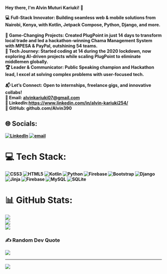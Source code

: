 <b>Hey there, I'm Alvin Muturi Kariuki! 🚀<b>

<b>💻 Full-Stack Innovator:<b> Building seamless web & mobile solutions from Nairobi, Kenya, with Kotlin, Jetpack Compose, Python, Django, and more.<br>  
<b>🌟 Game-Changing Projects:<b> Created PlugPoint in just 14 days to transform local trade and led a hackathon-winning Chama Management System with MPESA & PayPal, outshining 54 teams.<br>
🧠 Tech Journey: Started coding at 14 during the 2020 lockdown, now exploring AI-driven projects while scaling PlugPoint to eliminate middlemen globally.<br>
🏆 Leader & Communicator: Public Speaking champion and Hackathon lead, I excel at solving complex problems with user-focused tech.<br>  
📬 Let’s Connect: Open to internships, freelance gigs, and innovative collabs!<br> 
📧 Email: alvinkariuki07@gmail.com  
🔗 LinkedIn:https://www.linkedin.com/in/alvin-kariuki254/ <br>
💾 GitHub: github.com/Alvin390<br>


## 🌐 Socials:
[![LinkedIn](https://img.shields.io/badge/LinkedIn-%230077B5.svg?logo=linkedin&logoColor=white)](https://linkedin.com/in/https://www.linkedin.com/in/alvin-kariuki254/) [![email](https://img.shields.io/badge/Email-D14836?logo=gmail&logoColor=white)](mailto:alvinkariuki07@gmail.com) 

# 💻 Tech Stack:
![CSS3](https://img.shields.io/badge/css3-%231572B6.svg?style=for-the-badge&logo=css3&logoColor=white) ![HTML5](https://img.shields.io/badge/html5-%23E34F26.svg?style=for-the-badge&logo=html5&logoColor=white) ![Kotlin](https://img.shields.io/badge/kotlin-%237F52FF.svg?style=for-the-badge&logo=kotlin&logoColor=white) ![Python](https://img.shields.io/badge/python-3670A0?style=for-the-badge&logo=python&logoColor=ffdd54) ![Firebase](https://img.shields.io/badge/firebase-%23039BE5.svg?style=for-the-badge&logo=firebase) ![Bootstrap](https://img.shields.io/badge/bootstrap-%238511FA.svg?style=for-the-badge&logo=bootstrap&logoColor=white) ![Django](https://img.shields.io/badge/django-%23092E20.svg?style=for-the-badge&logo=django&logoColor=white) ![Jinja](https://img.shields.io/badge/jinja-white.svg?style=for-the-badge&logo=jinja&logoColor=black) ![Firebase](https://img.shields.io/badge/firebase-a08021?style=for-the-badge&logo=firebase&logoColor=ffcd34) ![MySQL](https://img.shields.io/badge/mysql-4479A1.svg?style=for-the-badge&logo=mysql&logoColor=white) ![SQLite](https://img.shields.io/badge/sqlite-%2307405e.svg?style=for-the-badge&logo=sqlite&logoColor=white)
# 📊 GitHub Stats:
![](https://github-readme-stats.vercel.app/api?username=Alvin390&theme=dark&hide_border=true&include_all_commits=false&count_private=false)<br/>
![](https://nirzak-streak-stats.vercel.app/?user=Alvin390&theme=dark&hide_border=true)<br/>
![](https://github-readme-stats.vercel.app/api/top-langs/?username=Alvin390&theme=dark&hide_border=true&include_all_commits=false&count_private=false&layout=compact)

### ✍️ Random Dev Quote
![](https://quotes-github-readme.vercel.app/api?type=horizontal&theme=radical)

---
[![](https://visitcount.itsvg.in/api?id=Alvin390&icon=0&color=0)](https://visitcount.itsvg.in)

<!-- Proudly created with GPRM ( https://gprm.itsvg.in ) -->






